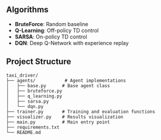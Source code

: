 

## Algorithms

- **BruteForce**: Random baseline
- **Q-Learning**: Off-policy TD control
- **SARSA**: On-policy TD control  
- **DQN**: Deep Q-Network with experience replay

## Project Structure

```
taxi_driver/
├── agents/           # Agent implementations
│   ├── base.py      # Base agent class
│   ├── bruteforce.py
│   ├── q_learning.py
│   ├── sarsa.py
│   └── dqn.py
├── trainer.py       # Training and evaluation functions
├── visualizer.py    # Results visualization
├── main.py          # Main entry point
├── requirements.txt
└── README.md
```